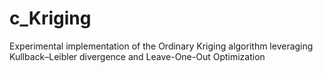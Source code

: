 # c_Kriging
Experimental implementation of the Ordinary Kriging algorithm leveraging Kullback–Leibler divergence and Leave-One-Out Optimization
